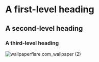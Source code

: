 # A first-level heading
## A second-level heading
### A third-level heading
![wallpaperflare com_wallpaper (2)](https://github.com/neharajc/skills-communicate-using-markdown/assets/133945471/dace1158-7a4d-4ae0-96b4-ef71aa4b870e)
